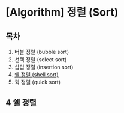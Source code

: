 # [Algorithm] 정렬 (Sort)

## 목차   
 1. 버블 정렬 (bubble sort)
 2. 선택 정렬 (select sort)
 3. 삽입 정렬 (insertion sort)
 4. [쉘 정렬 (shell sort)](#15-쉘-정렬)
 5. 퀵 정렬 (quick sort)



## 4 쉘 정렬


